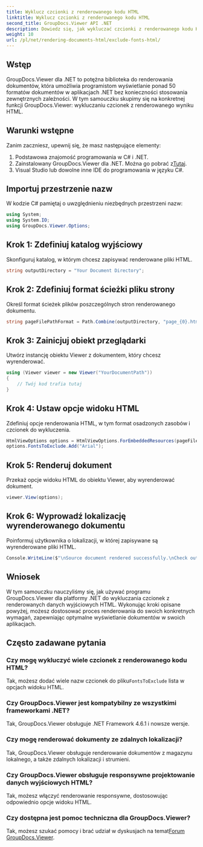 ```yaml
---
title: Wyklucz czcionki z renderowanego kodu HTML
linktitle: Wyklucz czcionki z renderowanego kodu HTML
second_title: GroupDocs.Viewer API .NET
description: Dowiedz się, jak wykluczać czcionki z renderowanego kodu HTML przy użyciu narzędzia GroupDocs.Viewer dla platformy .NET. Postępuj zgodnie z tym przewodnikiem krok po kroku, aby uzyskać płynne wyświetlanie dokumentów.
weight: 10
url: /pl/net/rendering-documents-html/exclude-fonts-html/
---
```

## Wstęp
GroupDocs.Viewer dla .NET to potężna biblioteka do renderowania dokumentów, która umożliwia programistom wyświetlanie ponad 50 formatów dokumentów w aplikacjach .NET bez konieczności stosowania zewnętrznych zależności. W tym samouczku skupimy się na konkretnej funkcji GroupDocs.Viewer: wykluczaniu czcionek z renderowanego wyniku HTML. 
## Warunki wstępne
Zanim zaczniesz, upewnij się, że masz następujące elementy:
1. Podstawowa znajomość programowania w C# i .NET.
2.  Zainstalowany GroupDocs.Viewer dla .NET. Można go pobrać z[Tutaj](https://releases.groupdocs.com/viewer/net/).
3. Visual Studio lub dowolne inne IDE do programowania w języku C#.

## Importuj przestrzenie nazw
W kodzie C# pamiętaj o uwzględnieniu niezbędnych przestrzeni nazw:
```csharp
using System;
using System.IO;
using GroupDocs.Viewer.Options;
```

## Krok 1: Zdefiniuj katalog wyjściowy
Skonfiguruj katalog, w którym chcesz zapisywać renderowane pliki HTML.
```csharp
string outputDirectory = "Your Document Directory";
```
## Krok 2: Zdefiniuj format ścieżki pliku strony
Określ format ścieżek plików poszczególnych stron renderowanego dokumentu.
```csharp
string pageFilePathFormat = Path.Combine(outputDirectory, "page_{0}.html");
```
## Krok 3: Zainicjuj obiekt przeglądarki
Utwórz instancję obiektu Viewer z dokumentem, który chcesz wyrenderować.
```csharp
using (Viewer viewer = new Viewer("YourDocumentPath"))
{
    // Twój kod trafia tutaj
}
```
## Krok 4: Ustaw opcje widoku HTML
Zdefiniuj opcje renderowania HTML, w tym format osadzonych zasobów i czcionek do wykluczenia.
```csharp
HtmlViewOptions options = HtmlViewOptions.ForEmbeddedResources(pageFilePathFormat);
options.FontsToExclude.Add("Arial");
```
## Krok 5: Renderuj dokument
Przekaż opcje widoku HTML do obiektu Viewer, aby wyrenderować dokument.
```csharp
viewer.View(options);
```
## Krok 6: Wyprowadź lokalizację wyrenderowanego dokumentu
Poinformuj użytkownika o lokalizacji, w której zapisywane są wyrenderowane pliki HTML.
```csharp
Console.WriteLine($"\nSource document rendered successfully.\nCheck output in {outputDirectory}.");
```

## Wniosek
W tym samouczku nauczyliśmy się, jak używać programu GroupDocs.Viewer dla platformy .NET do wykluczania czcionek z renderowanych danych wyjściowych HTML. Wykonując kroki opisane powyżej, możesz dostosować proces renderowania do swoich konkretnych wymagań, zapewniając optymalne wyświetlanie dokumentów w swoich aplikacjach.
## Często zadawane pytania
### Czy mogę wykluczyć wiele czcionek z renderowanego kodu HTML?
 Tak, możesz dodać wiele nazw czcionek do pliku`FontsToExclude` lista w opcjach widoku HTML.
### Czy GroupDocs.Viewer jest kompatybilny ze wszystkimi frameworkami .NET?
Tak, GroupDocs.Viewer obsługuje .NET Framework 4.6.1 i nowsze wersje.
### Czy mogę renderować dokumenty ze zdalnych lokalizacji?
Tak, GroupDocs.Viewer obsługuje renderowanie dokumentów z magazynu lokalnego, a także zdalnych lokalizacji i strumieni.
### Czy GroupDocs.Viewer obsługuje responsywne projektowanie danych wyjściowych HTML?
Tak, możesz włączyć renderowanie responsywne, dostosowując odpowiednio opcje widoku HTML.
### Czy dostępna jest pomoc techniczna dla GroupDocs.Viewer?
 Tak, możesz szukać pomocy i brać udział w dyskusjach na temat[Forum GroupDocs.Viewer](https://forum.groupdocs.com/c/viewer/9).